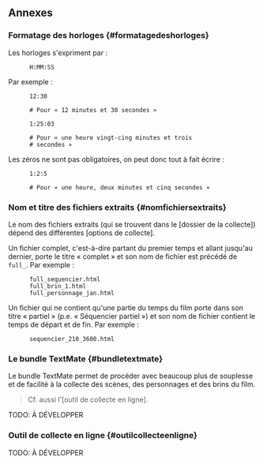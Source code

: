 
## Annexes

### Formatage des horloges {#formatagedeshorloges}

Les horloges s'expriment par :

~~~
      H:MM:SS
~~~

Par exemple :

~~~
      12:30

      # Pour « 12 minutes et 30 secondes »

      1:25:03

      # Pour « une heure vingt-cing minutes et trois
      # secondes »
~~~

Les zéros ne sont pas obligatoires, on peut donc tout à fait écrire :

~~~
      1:2:5

      # Pour « une heure, deux minutes et cinq secondes »
~~~


### Nom et titre des fichiers extraits {#nomfichiersextraits}

Le nom des fichiers extraits (qui se trouvent dans le [dossier de la collecte]) dépend des différentes [options de collecte].

Un fichier complet, c'est-à-dire partant du premier temps et allant jusqu'au dernier, porte le titre « complet » et son nom de fichier est précédé de `full_`. Par exemple :

~~~
      full_sequencier.html
      full_brin_1.html
      full_personnage_jan.html
~~~

Un fichier qui ne contient qu'une partie du temps du film porte dans son titre « partiel » (p.e. « Séquencier partiel ») et son nom de fichier contient le temps de départ et de fin. Par exemple :

~~~
      sequencier_210_3600.html
~~~


### Le bundle TextMate {#bundletextmate}

Le bundle TextMate permet de procéder avec beaucoup plus de souplesse et de facilité à la collecte des scènes, des personnages et des brins du film.

> Cf. aussi l'[outil de collecte en ligne].

TODO: À DÉVELOPPER

### Outil de collecte en ligne {#outilcollecteenligne}

TODO: À DÉVELOPPER
